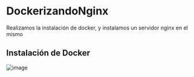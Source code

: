 # DockerizandoNginx
Realizamos la instalación de docker, y instalamos un servidor nginx en el mismo


## Instalación de Docker
![image](https://user-images.githubusercontent.com/91566044/168877028-9094c16f-20df-4998-a14c-075be23c0b6b.png)
